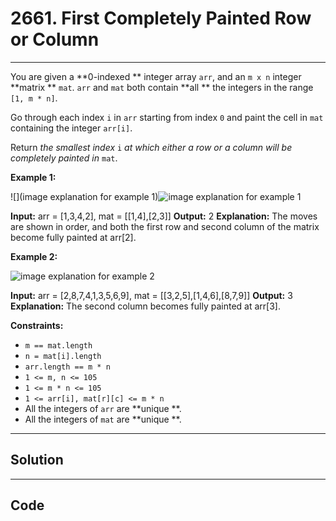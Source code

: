 # 2661. First Completely Painted Row or Column

---

You are given a **0-indexed ** integer array `arr`, and an `m x n` integer **matrix ** `mat`. `arr` and `mat` both contain **all ** the integers in the range `[1, m * n]`.

Go through each index `i` in `arr` starting from index `0` and paint the cell in `mat` containing the integer `arr[i]`.

Return _the smallest index_ `i` _at which either a row or a column will be completely painted in_ `mat`.

 

**Example 1:**

![](image explanation for example 1)![image explanation for example 1](https://assets.leetcode.com/uploads/2023/01/18/grid1.jpg)


**Input:** arr = [1,3,4,2], mat = [[1,4],[2,3]]
**Output:** 2
**Explanation:** The moves are shown in order, and both the first row and second column of the matrix become fully painted at arr[2].


**Example 2:**

![image explanation for example 2](https://assets.leetcode.com/uploads/2023/01/18/grid2.jpg)


**Input:** arr = [2,8,7,4,1,3,5,6,9], mat = [[3,2,5],[1,4,6],[8,7,9]]
**Output:** 3
**Explanation:** The second column becomes fully painted at arr[3].


 

**Constraints:**

  * `m == mat.length`
  * `n = mat[i].length`
  * `arr.length == m * n`
  * `1 <= m, n <= 105`
  * `1 <= m * n <= 105`
  * `1 <= arr[i], mat[r][c] <= m * n`
  * All the integers of `arr` are **unique **.
  * All the integers of `mat` are **unique **.

---

## Solution



---

## Code
```python


```